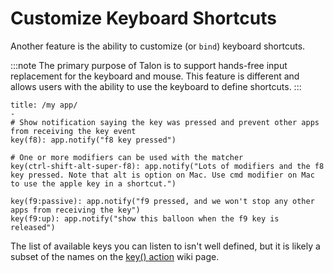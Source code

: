# Customize Keyboard Shortcuts

Another feature is the ability to customize (or `bind`) keyboard shortcuts.

:::note
The primary purpose of Talon is to support hands-free input replacement for the keyboard and mouse.
This feature is different and allows users with the ability to use the keyboard to define shortcuts.
:::

```talon
title: /my app/
-
# Show notification saying the key was pressed and prevent other apps from receiving the key event
key(f8): app.notify("f8 key pressed")

# One or more modifiers can be used with the matcher
key(ctrl-shift-alt-super-f8): app.notify("Lots of modifiers and the f8 key pressed. Note that alt is option on Mac. Use cmd modifier on Mac to use the apple key in a shortcut.")

key(f9:passive): app.notify("f9 pressed, and we won't stop any other apps from receiving the key")
key(f9:up): app.notify("show this balloon when the f9 key is released")
```

The list of available keys you can listen to isn't well defined, but it is likely a subset of the names on the [key() action](/docs/Customization/Talon%20Library%20Reference/Actions/key_action.md) wiki page.
